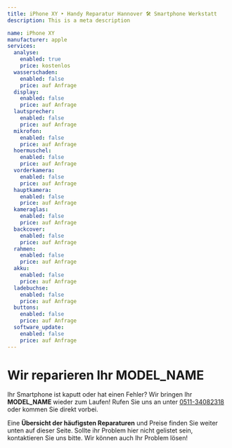 ```yaml
---
title: iPhone XY ‣ Handy Reparatur Hannover 🛠️ Smartphone Werkstatt
description: This is a meta description

name: iPhone XY
manufacturer: apple
services:
  analyse:
    enabled: true
    price: kostenlos
  wasserschaden:
    enabled: false
    price: auf Anfrage
  display:
    enabled: false
    price: auf Anfrage
  lautsprecher:
    enabled: false
    price: auf Anfrage
  mikrofon:
    enabled: false
    price: auf Anfrage
  hoermuschel:
    enabled: false
    price: auf Anfrage
  vorderkamera:
    enabled: false
    price: auf Anfrage
  hauptkamera:
    enabled: false
    price: auf Anfrage
  kameraglas:
    enabled: false
    price: auf Anfrage
  backcover:
    enabled: false
    price: auf Anfrage
  rahmen:
    enabled: false
    price: auf Anfrage
  akku:
    enabled: false
    price: auf Anfrage
  ladebuchse:
    enabled: false
    price: auf Anfrage
  buttons:
    enabled: false
    price: auf Anfrage
  software_update:
    enabled: false
    price: auf Anfrage
---
```


# Wir reparieren Ihr MODEL_NAME

Ihr Smartphone ist kaputt oder hat einen Fehler? Wir bringen Ihr **MODEL_NAME** wieder zum Laufen!
Rufen Sie uns an unter [0511-34082318](tel:051134082318) oder kommen Sie direkt vorbei.

Eine **Übersicht der häufigsten Reparaturen** und Preise finden Sie weiter unten auf dieser Seite. Sollte ihr Problem hier nicht gelistet sein, kontaktieren Sie uns bitte. Wir können auch Ihr Problem lösen!